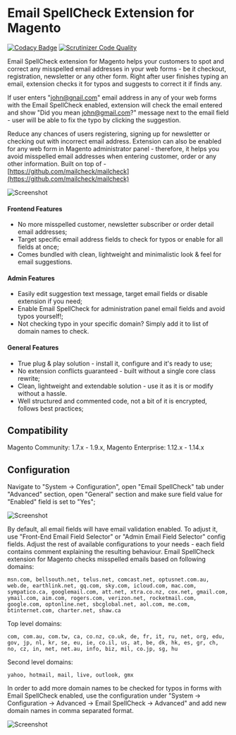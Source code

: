 # Email SpellCheck Extension for Magento

[![Codacy Badge](https://api.codacy.com/project/badge/grade/2f4ac840363d45de8a1e53be45c8ba03)](https://www.codacy.com/app/raivis-vitols/magento-email-spellcheck)
[![Scrutinizer Code Quality](https://scrutinizer-ci.com/g/raivis-vitols/magento-email-spellcheck/badges/quality-score.png?b=master)](https://scrutinizer-ci.com/g/raivis-vitols/magento-email-spellcheck/?branch=master)

Email SpellCheck extension for Magento helps your customers to spot and correct any misspelled email addresses in your web forms - be it checkout, registration, newsletter or any other form. Right after user finishes typing an email, extension checks it for typos and suggests to correct it if finds any.

If user enters "john@gnail.com" email address in any of your web forms with the Email SpellCheck enabled, extension will check the email entered and show "Did you mean john@gmail.com?" message next to the email field - user will be able to fix the typo by clicking the suggestion.

Reduce any chances of users registering, signing up for newsletter or checking out with incorrect email address. Extension can also be enabled for any web form in Magento administrator panel - therefore, it helps you avoid misspelled email addresses when entering customer, order or any other information. Built on top of - [https://github.com/mailcheck/mailcheck](https://github.com/mailcheck/mailcheck)

![Screenshot](http://i.imgur.com/XSXANKK.jpg)

#### Frontend Features

- No more misspelled customer, newsletter subscriber or order detail email addresses;
- Target specific email address fields to check for typos or enable for all fields at once;
- Comes bundled with clean, lightweight and minimalistic look & feel for email suggestions.

#### Admin Features

- Easily edit suggestion text message, target email fields or disable extension if you need;
- Enable Email SpellCheck for administration panel email fields and avoid typos yourself!;
- Not checking typo in your specific domain? Simply add it to list of domain names to check.

#### General Features
- True plug & play solution - install it, configure and it's ready to use;
- No extension conflicts guaranteed - built without a single core class rewrite;
- Clean, lightweight and extendable solution - use it as it is or modify without a hassle.
- Well structured and commented code, not a bit of it is encrypted, follows best practices;

## Compatibility
Magento Community: 1.7.x - 1.9.x, Magento Enterprise: 1.12.x - 1.14.x

## Configuration
Navigate to "System -> Configuration", open "Email SpellCheck" tab under "Advanced" section, open "General" section and make sure field value for "Enabled" field is set to "Yes";

![Screenshot](http://i.imgur.com/Q0Q5bYF.jpg)

By default, all email fields will have email validation enabled. To adjust it, use "Front-End Email Field Selector" or "Admin Email Field Selector" config fields. Adjust the rest of available configurations to your needs - each field contains comment explaining the resulting behaviour. Email SpellCheck extension for Magento checks misspelled emails based on following domains:
```
msn.com, bellsouth.net, telus.net, comcast.net, optusnet.com.au, web.de, earthlink.net, qq.com, sky.com, icloud.com, mac.com, sympatico.ca, googlemail.com, att.net, xtra.co.nz, cox.net, gmail.com, ymail.com, aim.com, rogers.com, verizon.net, rocketmail.com, google.com, optonline.net, sbcglobal.net, aol.com, me.com, btinternet.com, charter.net, shaw.ca
```

Top level domains:
```
com, com.au, com.tw, ca, co.nz, co.uk, de, fr, it, ru, net, org, edu, gov, jp, nl, kr, se, eu, ie, co.il, us, at, be, dk, hk, es, gr, ch, no, cz, in, net, net.au, info, biz, mil, co.jp, sg, hu
```

Second level domains:
```
yahoo, hotmail, mail, live, outlook, gmx
```

In order to add more domain names to be checked for typos in forms with Email SpellCheck enabled, use the configuration under "System -> Configuration -> Advanced -> Email SpellCheck -> Advanced" and add new domain names in comma separated format.

![Screenshot](http://i.imgur.com/4hSnPE1.jpg)
